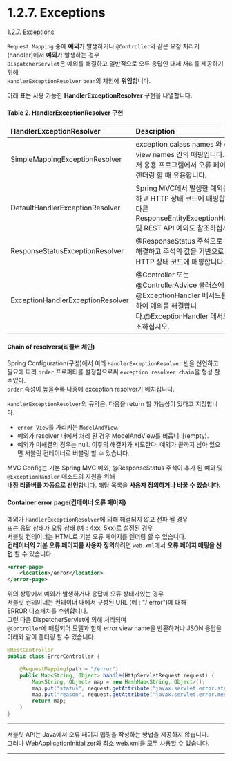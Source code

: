 # 1.2.7. Exceptions

[1.2.7. Exceptions](https://docs.spring.io/spring/docs/5.0.7.RELEASE/spring-framework-reference/web.html#mvc-exceptionhandlers)  


`Request Mapping` 중에 **예외**가 발생하거나 `@Controller`와 같은 요청 처리기(handler)에서 **예외**가 발생하는 경우  
`DispatcherServlet`은 예외를 해결하고 일반적으로 오류 응답인 대체 처리를 제공하기 위해  
`HandlerExceptionResolver` `bean`의 체인에 **위임**합니다.  

아래 표는 사용 가능한 **HandlerExceptionResolver** 구현을 나열합니다.  

#### Table 2. HandlerExceptionResolver 구현


|HandlerExceptionResolver|Description|
|:---|:---|
|SimpleMappingExceptionResolver|exception calass names 와 error view names 간의 매핑입니다.브라우저 응용 프로그램에서 오류 페이지를 렌더링 할 때 유용합니다.|
|DefaultHandlerExceptionResolver|Spring MVC에서 발생한 예외를 해결하고 HTTP 상태 코드에 매핑합니다.다른 ResponseEntityExceptionHandler 및 REST API 예외도 참조하십시오.|
|ResponseStatusExceptionResolver|@ResponseStatus 주석으로 예외를 해결하고 주석의 값을 기반으로 HTTP 상태 코드에 매핑합니다.|
|ExceptionHandlerExceptionResolver|@Controller 또는 @ControllerAdvice 클래스에서 @ExceptionHandler 메서드를 호출하여 예외를 해결합니다.@ExceptionHandler 메서드를 참조하십시오.|
  
  
#### Chain of resolvers(리졸버 체인)
Spring Configuration(구성)에서 여러 `HandlerExceptionResolver` 빈을 선언하고  
필요에 따라 `order` 프로퍼티를 설정함으로써 `exception resolver chain`을 형성 할 수있다.  
`order` 속성이 높을수록 나중에 exception resolver가 배치됩니다.  

`HandlerExceptionResolver`의 규약은, 다음을 return 할 가능성이 있다고 지정합니다.  
- `error View`를 가리키는 `ModelAndView`.
- 예외가 resolver 내에서 처리 된 경우 ModelAndView를 비웁니다(empty).  
- 예외가 미해결의 경우는 null. 이후의 해결자가 시도한다. 예외가 끝까지 남아 있으면 서블릿 컨테이너로 버블링 할 수 있습니다.  

MVC Config는 기본 Spring MVC 예외, @ResponseStatus 주석이 추가 된 예외 및  
`@ExceptionHandler` 메소드의 지원을 위해  
**내장 리졸버를 자동으로 선언**합니다. 해당 목록을 **사용자 정의하거나 바꿀 수 있습니다.**  

#### Container error page(컨테이너 오류 페이지)
예외가 `HandlerExceptionResolver`에 의해 해결되지 않고 전파 될 경우  
또는 응답 상태가 오류 상태 (예 : 4xx, 5xx)로 설정된 경우  
서블릿 컨테이너는 HTML로 기본 오류 페이지를 렌더링 할 수 있습니다.  
**컨테이너의 기본 오류 페이지를 사용자 정의**하려면 `web.xml`에서 **오류 페이지 매핑을 선언** 할 수 있습니다.  
~~~xml
<error-page>
    <location>/error</location>
</error-page>
~~~

위의 상황에서 예외가 발생하거나 응답에 오류 상태가있는 경우  
서블릿 컨테이너는 컨테이너 내에서 구성된 URL (예 : "/ error")에 대해  
ERROR 디스패치를 수행합니다.  
그런 다음 DispatcherServlet에 의해 처리되며  
`@Controller`에 매핑되어 모델과 함께 error view name을 반환하거나 JSON 응답을 아래와 같이 렌더링 할 수 있습니다.  
~~~java
@RestController
public class ErrorController {

    @RequestMapping(path = "/error")
    public Map<String, Object> handle(HttpServletRequest request) {
        Map<String, Object> map = new HashMap<String, Object>();
        map.put("status", request.getAttribute("javax.servlet.error.status_code"));
        map.put("reason", request.getAttribute("javax.servlet.error.message"));
        return map;
    }
}
~~~

---
서블릿 API는 Java에서 오류 페이지 맵핑을 작성하는 방법을 제공하지 않습니다.  
그러나 WebApplicationInitializer와 최소 web.xml을 모두 사용할 수 있습니다.

---









